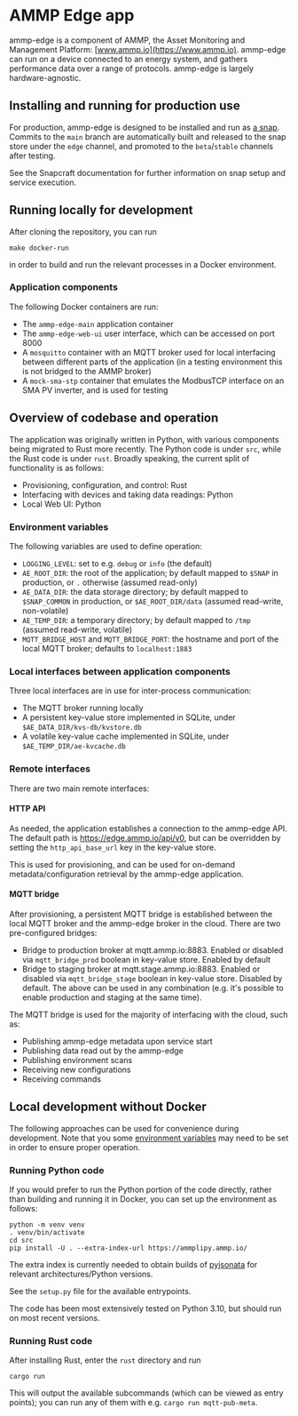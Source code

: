 # AMMP Edge app

ammp-edge is a component of AMMP, the Asset Monitoring and Management Platform: [www.ammp.io](https://www.ammp.io). ammp-edge can run on a device connected to an energy system, and gathers performance data over a range of protocols. ammp-edge is largely hardware-agnostic.

## Installing and running for production use

For production, ammp-edge is designed to be installed and run as [a snap](https://snapcraft.io). Commits to the `main` branch are automatically built and released to the snap store under the `edge` channel, and promoted to the `beta`/`stable` channels after testing.

See the Snapcraft documentation for further information on snap setup and service execution.

## Running locally for development

After cloning the repository, you can run
```
make docker-run
```
in order to build and run the relevant processes in a Docker environment.

### Application components

The following Docker containers are run:
- The `ammp-edge-main` application container
- The `ammp-edge-web-ui` user interface, which can be accessed on port 8000
- A `mosquitto` container with an MQTT broker used for local interfacing between different parts of the application (in a testing environment this is not bridged to the AMMP broker)
- A `mock-sma-stp` container that emulates the ModbusTCP interface on an SMA PV inverter, and is used for testing

## Overview of codebase and operation

The application was originally written in Python, with various components being migrated to Rust more recently. The Python code is under `src`, while the Rust code is under `rust`. Broadly speaking, the current split of functionality is as follows:
- Provisioning, configuration, and control: Rust
- Interfacing with devices and taking data readings: Python
- Local Web UI: Python

### Environment variables

The following variables are used to define operation:
- `LOGGING_LEVEL`: set to e.g. `debug` or `info` (the default)
- `AE_ROOT_DIR`: the root of the application; by default mapped to `$SNAP` in production, or `.` otherwise (assumed read-only)
- `AE_DATA_DIR`: the data storage directory; by default mapped to `$SNAP_COMMON` in production, or `$AE_ROOT_DIR/data` (assumed read-write, non-volatile)
- `AE_TEMP_DIR`: a temporary directory; by default mapped to `/tmp` (assumed read-write, volatile)
- `MQTT_BRIDGE_HOST` and `MQTT_BRIDGE_PORT`: the hostname and port of the local MQTT broker; defaults to `localhost:1883`

### Local interfaces between application components

Three local interfaces are in use for inter-process communication:
- The MQTT broker running locally
- A persistent key-value store implemented in SQLite, under `$AE_DATA_DIR/kvs-db/kvstore.db`
- A volatile key-value cache implemented in SQLite, under `$AE_TEMP_DIR/ae-kvcache.db`

### Remote interfaces

There are two main remote interfaces:

#### HTTP API
As needed, the application establishes a connection to the ammp-edge API. The default path is https://edge.ammp.io/api/v0, but can be overridden by setting the `http_api_base_url` key in the key-value store.

This is used for provisioning, and can be used for on-demand metadata/configuration retrieval by the ammp-edge application. 

#### MQTT bridge
After provisioning, a persistent MQTT bridge is established between the local MQTT broker and the ammp-edge broker in the cloud. There are two pre-configured bridges:
- Bridge to production broker at mqtt.ammp.io:8883. Enabled or disabled via `mqtt_bridge_prod` boolean in key-value store. Enabled by default
- Bridge to staging broker at mqtt.stage.ammp.io:8883. Enabled or disabled via `mqtt_bridge_stage` boolean in key-value store. Disabled by default.
The above can be used in any combination (e.g. it's possible to enable production and staging at the same time).

The MQTT bridge is used for the majority of interfacing with the cloud, such as:
- Publishing ammp-edge metadata upon service start
- Publishing data read out by the ammp-edge
- Publishing environment scans
- Receiving new configurations
- Receiving commands

## Local development without Docker

The following approaches can be used for convenience during development. Note that you some [environment variables](#environment-variables) may need to be set in order to ensure proper operation.

### Running Python code

If you would prefer to run the Python portion of the code directly, rather than building and running it in Docker, you can set up the environment as follows:
```
python -m venv venv
. venv/bin/activate
cd src
pip install -U . --extra-index-url https://ammplipy.ammp.io/
```
The extra index is currently needed to obtain builds of [pyjsonata](https://pypi.org/project/pyjsonata/) for relevant architectures/Python versions.

See the `setup.py` file for the available entrypoints.

The code has been most extensively tested on Python 3.10, but should run on most recent versions.

### Running Rust code

After installing Rust, enter the `rust` directory and run
```
cargo run
```
This will output the available subcommands (which can be viewed as entry points); you can run any of them with e.g. `cargo run mqtt-pub-meta`.

